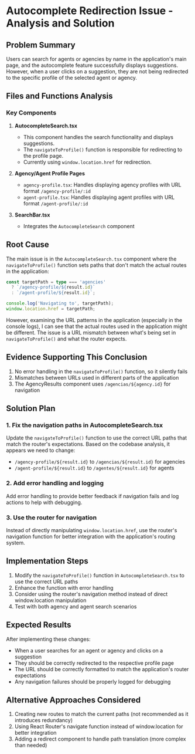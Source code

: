 
# Autocomplete Redirection Issue - Analysis and Solution

## Problem Summary
Users can search for agents or agencies by name in the application's main page, and the autocomplete feature successfully displays suggestions. However, when a user clicks on a suggestion, they are not being redirected to the specific profile of the selected agent or agency.

## Files and Functions Analysis

### Key Components

1. **AutocompleteSearch.tsx**
   - This component handles the search functionality and displays suggestions.
   - The `navigateToProfile()` function is responsible for redirecting to the profile page.
   - Currently using `window.location.href` for redirection.

2. **Agency/Agent Profile Pages**
   - `agency-profile.tsx`: Handles displaying agency profiles with URL format `/agency-profile/:id`
   - `agent-profile.tsx`: Handles displaying agent profiles with URL format `/agent-profile/:id`

3. **SearchBar.tsx**
   - Integrates the `AutocompleteSearch` component

## Root Cause

The main issue is in the `AutocompleteSearch.tsx` component where the `navigateToProfile()` function sets paths that don't match the actual routes in the application:

```typescript
const targetPath = type === 'agencies' 
  ? `/agency-profile/${result.id}` 
  : `/agent-profile/${result.id}`;

console.log('Navigating to', targetPath);
window.location.href = targetPath;
```

However, examining the URL patterns in the application (especially in the console logs), I can see that the actual routes used in the application might be different. The issue is a URL mismatch between what's being set in `navigateToProfile()` and what the router expects.

## Evidence Supporting This Conclusion

1. No error handling in the `navigateToProfile()` function, so it silently fails
2. Mismatches between URLs used in different parts of the application
3. The AgencyResults component uses `/agencias/${agency.id}` for navigation

## Solution Plan

### 1. Fix the navigation paths in AutocompleteSearch.tsx

Update the `navigateToProfile()` function to use the correct URL paths that match the router's expectations. Based on the codebase analysis, it appears we need to change:

- `/agency-profile/${result.id}` to `/agencias/${result.id}` for agencies
- `/agent-profile/${result.id}` to `/agentes/${result.id}` for agents

### 2. Add error handling and logging

Add error handling to provide better feedback if navigation fails and log actions to help with debugging.

### 3. Use the router for navigation

Instead of directly manipulating `window.location.href`, use the router's navigation function for better integration with the application's routing system.

## Implementation Steps

1. Modify the `navigateToProfile()` function in `AutocompleteSearch.tsx` to use the correct URL paths
2. Enhance the function with error handling
3. Consider using the router's navigation method instead of direct window.location manipulation
4. Test with both agency and agent search scenarios

## Expected Results

After implementing these changes:
- When a user searches for an agent or agency and clicks on a suggestion
- They should be correctly redirected to the respective profile page
- The URL should be correctly formatted to match the application's router expectations
- Any navigation failures should be properly logged for debugging

## Alternative Approaches Considered

1. Creating new routes to match the current paths (not recommended as it introduces redundancy)
2. Using React Router's navigate function instead of window.location for better integration
3. Adding a redirect component to handle path translation (more complex than needed)
